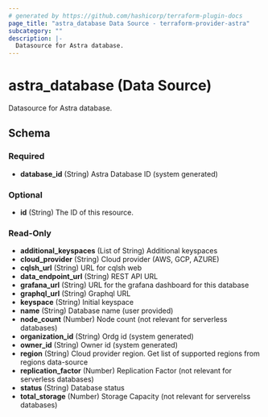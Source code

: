 ```yaml
---
# generated by https://github.com/hashicorp/terraform-plugin-docs
page_title: "astra_database Data Source - terraform-provider-astra"
subcategory: ""
description: |-
  Datasource for Astra database.
---
```


# astra_database (Data Source)

Datasource for Astra database.



<!-- schema generated by tfplugindocs -->
## Schema

### Required

- **database_id** (String) Astra Database ID (system generated)

### Optional

- **id** (String) The ID of this resource.

### Read-Only

- **additional_keyspaces** (List of String) Additional keyspaces
- **cloud_provider** (String) Cloud provider (AWS, GCP, AZURE)
- **cqlsh_url** (String) URL for cqlsh web
- **data_endpoint_url** (String) REST API URL
- **grafana_url** (String) URL for the grafana dashboard for this database
- **graphql_url** (String) Graphql URL
- **keyspace** (String) Initial keyspace
- **name** (String) Database name (user provided)
- **node_count** (Number) Node count (not relevant for serverless databases)
- **organization_id** (String) Ordg id (system generated)
- **owner_id** (String) Owner id (system generated)
- **region** (String) Cloud provider region. Get list of supported regions from regions data-source
- **replication_factor** (Number) Replication Factor (not relevant for serverless databases)
- **status** (String) Database status
- **total_storage** (Number) Storage Capacity (not relevant for serverelss databases)


